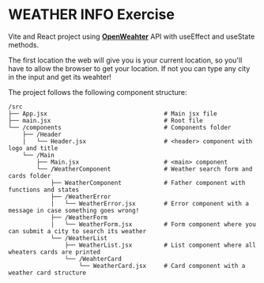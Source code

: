 # WEATHER INFO Exercise #

Vite and React project using [**OpenWeahter**](https://openweathermap.org/) API with useEffect and useState methods.

The first location the web will give you is your current location, so you'll have to allow the browser to get your location. If not you can type any city in the input and get its weahter!

The project follows the following component structure:

    /src 
    ├── App.jsx                                 # Main jsx file
    ├── main.jsx                                # Root file
    └── /components                             # Components folder
        ├── /Header
        |   └── Header.jsx                      # <header> component with logo and title
        └── /Main
            ├── Main.jsx                        # <main> component
            └── /WeatherComponent               # Weather search form and cards folder
                ├── WeatherComponent            # Father component with functions and states
                ├── /WeatherError
                |   └── WeatherError.jsx        # Error component with a message in case something goes wrong!
                ├── /WeatherForm
                |   └── WeatherForm.jsx         # Form component where you can submit a city to search its weather
                └── /WeatherList
                    ├── WeatherList.jsx         # List component where all wheaters cards are printed
                    └── /WeahterCard
                        └── WeatherCard.jsx     # Card component with a weather card structure